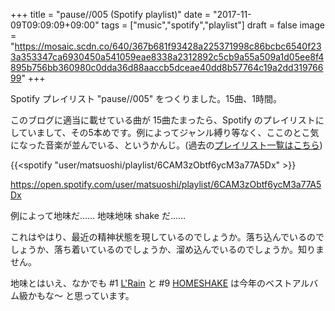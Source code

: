 +++
title = "pause//005 (Spotify playlist)"
date = "2017-11-09T09:09:09+09:00"
tags = ["music","spotify","playlist"]
draft = false
image = "https://mosaic.scdn.co/640/367b681f93428a225371998c86bcbc6540f233a353347ca6930450a541059eae8338a2312892c5cb9a55a509a1d05ee8f4895b756bb360980c0dda36d88aaccb5dceae40dd8b57764c19a2dd31976699"
+++

Spotify プレイリスト "pause//005" をつくりました。15曲、1時間。

このブログに適当に載せている曲が 15曲たまったら、Spotify のプレイリストにしていまして、その5本めです。例によってジャンル縛り等なく、ここのとこ気になった音楽が並んでいる、というかんじ。(過去の[プレイリスト一覧はこちら](/tags/playlist/))

{{<spotify "user/matsuoshi/playlist/6CAM3zObtf6ycM3a77A5Dx" >}}

https://open.spotify.com/user/matsuoshi/playlist/6CAM3zObtf6ycM3a77A5Dx

例によって地味だ…… 地味地味 shake だ……

これはやはり、最近の精神状態を現しているのでしょうか。落ち込んでいるのでしょうか、落ち着いているのでしょうか、溜め込んでいるのでしょうか。知りません。

地味とはいえ、なかでも #1 [L'Rain](/post/201710/l-rain-l-rain/) と #9 [HOMESHAKE](/post/201710/homeshake-fresh-air/) は今年のベストアルバム級かもな〜 と思っています。
